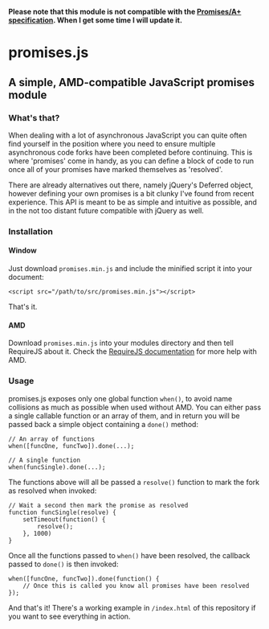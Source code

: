 **Please note that this module is not compatible with the [Promises/A+ specification](http://promises-aplus.github.io/promises-spec/). When I get some time I will update it.**

# promises.js

## A simple, AMD-compatible JavaScript promises module

### What's that?

When dealing with a lot of asynchronous JavaScript you can quite often find yourself in the position where you need to ensure multiple asynchronous code forks have been completed before continuing. This is where 'promises' come in handy, as you can define a block of code to run once all of your promises have marked themselves as 'resolved'.

There are already alternatives out there, namely jQuery's Deferred object, however defining your own promises is a bit clunky I've found from recent experience. This API is meant to be as simple and intuitive as possible, and in the not too distant future compatible with jQuery as well.

### Installation

#### Window

Just download `promises.min.js` and include the minified script it into your document:

    <script src="/path/to/src/promises.min.js"></script>

That's it.

#### AMD

Download `promises.min.js` into your modules directory and then tell RequireJS about it. Check the [RequireJS documentation](http://requirejs.org/) for more help with AMD.

### Usage

promises.js exposes only one global function `when()`, to avoid name collisions as much as possible when used without AMD. You can either pass a single callable function or an array of them, and in return you will be passed back a simple object containing a `done()` method:

    // An array of functions
    when([funcOne, funcTwo]).done(...);

    // A single function
    when(funcSingle).done(...);

The functions above will all be passed a `resolve()` function to mark the fork as resolved when invoked:

    // Wait a second then mark the promise as resolved
    function funcSingle(resolve) {
        setTimeout(function() {
            resolve();
        }, 1000)
    }

Once all the functions passed to `when()` have been resolved, the callback passed to `done()` is then invoked:

    when([funcOne, funcTwo]).done(function() {
        // Once this is called you know all promises have been resolved
    });

And that's it! There's a working example in `/index.html` of this repository if you want to see everything in action.